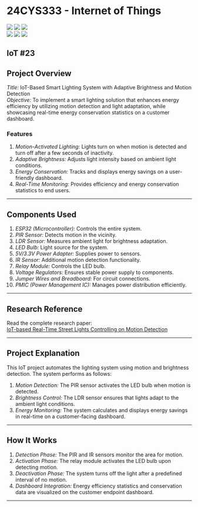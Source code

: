 # 24CYS333 - Internet of Things
![](https://img.shields.io/badge/Batch-22CYS-lightgreen) ![](https://img.shields.io/badge/UG-blue) ![](https://img.shields.io/badge/Subject-IoT-blue)
<br/>
![](https://img.shields.io/badge/Lecture-2-orange) ![](https://img.shields.io/badge/Practical-3-orange) ![](https://img.shields.io/badge/Credits-3-orange) <br/>

## IoT #23


## Project Overview
*Title:* IoT-Based Smart Lighting System with Adaptive Brightness and Motion Detection  
*Objective:* To implement a smart lighting solution that enhances energy efficiency by utilizing motion detection and light adaptation, while showcasing real-time energy conservation statistics on a customer dashboard.

### Features
1. *Motion-Activated Lighting:* Lights turn on when motion is detected and turn off after a few seconds of inactivity.
2. *Adaptive Brightness:* Adjusts light intensity based on ambient light conditions.
3. *Energy Conservation:* Tracks and displays energy savings on a user-friendly dashboard.
4. *Real-Time Monitoring:* Provides efficiency and energy conservation statistics to end users.

---

## Components Used
1. *ESP32 (Microcontroller):* Controls the entire system.
2. *PIR Sensor:* Detects motion in the vicinity.
3. *LDR Sensor:* Measures ambient light for brightness adaptation.
4. *LED Bulb:* Light source for the system.
5. *5V/3.3V Power Adapter:* Supplies power to sensors.
6. *IR Sensor:* Additional motion detection functionality.
7. *Relay Module:* Controls the LED bulb.
8. *Voltage Regulators:* Ensures stable power supply to components.
9. *Jumper Wires and Breadboard:* For circuit connections.
10. *PMIC (Power Management IC):* Manages power distribution efficiently.

---

## Research Reference
Read the complete research paper:  
[IoT-based Real-Time Street Lights Controlling on Motion Detection](https://www.researchgate.net/publication/373680542_IoT_based_Real_Time_Street_Lights_controlling_on_Motion_Detection)

---

## Project Explanation
This IoT project automates the lighting system using motion and brightness detection. The system performs as follows:
1. *Motion Detection:* The PIR sensor activates the LED bulb when motion is detected.
2. *Brightness Control:* The LDR sensor ensures that lights adapt to the ambient light conditions.
3. *Energy Monitoring:* The system calculates and displays energy savings in real-time on a customer-facing dashboard.

---

## How It Works
1. *Detection Phase:* The PIR and IR sensors monitor the area for motion.
2. *Activation Phase:* The relay module activates the LED bulb upon detecting motion.
3. *Deactivation Phase:* The system turns off the light after a predefined interval of no motion.
4. *Dashboard Integration:* Energy efficiency statistics and conservation data are visualized on the customer endpoint dashboard.

---
